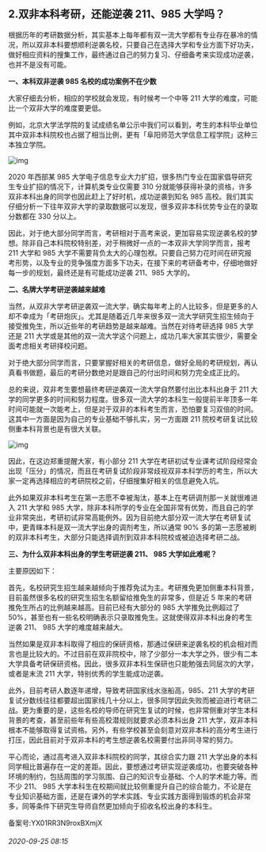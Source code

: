 ## 2.双非本科考研，还能逆袭 211、985 大学吗？
根据历年的考研数据分析，其实基本上每年都有双一流大学都有专业存在暴冷的情况，所以双非本科要想顺利逆袭名校，只要自己在选择大学和专业方面下好功夫，做好相应资料的搜集工作，最终通过自己的努力复习、仔细备考来实现成功逆袭，也并不是没有可能。


**一、本科双非逆袭 985 名校的成功案例不在少数**


大家仔细去分析，相应的学校就会发现，有时候考一个中等 211 大学的难度，可能比一个双非大学的难度要更低。


例如，北京大学法学院的复试成绩名单公示中我们可以看到，考生的本科毕业单位其中双非本科院校也占据了相当比例，更有「阜阳师范大学信息工程学院」这种三本独立学院。


![img](https://pic4.zhimg.com/v2-b0f70d1a65effc67dc239d1f1a554139.webp)

2020 年西部某 985 大学电子信息专业大力扩招，很多热门专业在国家倡导研究生专业扩招的情况下，计算机类专业仅需要 310 分就能够获得补录的资格，许多双非本科出身的同学也因此赶上了好时机，成功逆袭到知名 985 高校。我们其实仔细分析一下往年双非大学的录取数据可以发现，很多双非本科优势专业在的录取分数都在 330 分以上。


因此，对于绝大部分同学而言，考研相对于高考来说，更加容易实现逆袭名校的梦想。除非自己本科院校特别差，对于稍微好一点的一本双非大学同学而言，报考 211 大学和 985 大学不需要背负太大的心理包袱。只要自己努力花时间在研究报考形势，以及专业的竞争强度方面多下功夫，在接下来的考研备考中，仔细地做好每一步的规划，最终还是有可能成功逆袭 211、985 大学的。


**二、名牌大学考研逆袭越来越难**


当然，从双非大学考研逆袭双一流大学，确实每年考上的人比较多，但是更多的人却不幸成为「考研炮灰」。尤其是随着近几年来很多双一流大学研究生招生倾向于接受推免生，所以近些年的考研趋势是越来越难。当然在对待考研选择 985 大学还是 211 大学或是其他的双一流大学这个问题上，成功几率大家其实很少，需要全面考虑相关考研择校问题。


对于绝大部分同学而言，只要掌握好相关的考研信息，做好全局的考研规划，再认真看书做题，最后的考研分数绝对是跟自己的付出时间和努力完全成正比的。


总的来说，双非考生要想最终考研逆袭双一流大学自然要付出比本科出身于 211 大学的同学更多的时间和努力程度。很多双一流大学的本科生一般提前半年顶多一年时间可能就一次能考上，但是对于双非的本科考生而言，恐怕要复习双倍的时间。这其中一方面是因为自己的专业基础不够扎实，另一方面跟 211 院校考研复试比较侧重本科背景也是有很大关联。


![img](https://pic4.zhimg.com/v2-ebf68a8974a92fb58aafebe2c8a2b213.webp)

因此，在这边郑重提醒大家，有小部分 211 大学在考研初试专业课考试阶段经常会出现「压分」的情况，而且在考研复试阶段非常歧视双非本科学历的考生，所以大家一定再选择相应的考研院校之前，仔细搜集好相关的信息避免入坑。


此外如果双非本科考生在第一志愿不幸被淘汰，基本上在考研调剂那一关就很难进入 211 大学和 985 大学，除非本科所学的专业在全国非常有优势，而且自己的学业非常突出，考研初试非常高能例外。因为目前绝大部分双一流大学在考研复试中，更青睐本科是双一流大学出身的调剂考生，所以通常 90% 多的第一志愿被刷的双非本科考生，大部分只能选择调剂到双非本科院校或被迫选择考研二战。


**三、为什么双非本科出身的学生考研逆袭 211、 985 大学如此难呢？**


主要原因如下：


首先，名校研究生招生越来越倾向于推荐免试为主。考研推免更加侧重本科背景，目前虽然很多名校的研究生招生名额留给推免生的非常多，但是近 5 年来的考研推免生所占的比例越来越高。目前已经有大部分的 985 大学推免比例超过了 50%，甚至也有一些名校明确表示只录取推免生。这就使得双非本科出身的考生逆袭 211、 985 大学的难度越来越大。


当然如果是双非本科取得了相应的保研资格，那通过保研来逆袭名校的机会相对而言也是比较大的。不过目前在双非院校中，除了少部分一本大学之外，很少有二本大学具备考研保研资格。因此，很多双非本科生保研也只能勉强去同层次的大学，或者是末流 211 大学，特别优秀的学生能成功逆袭。


此外，目前考研人数逐年递增，导致考研国家线水涨船高，985、211 大学的考研复试分数线往往都要超出国家线几十分以上，很多同学因此失败而被迫进行考研二战。更为重要的是，这些名校的导师在研究生复试的时候，也非常侧重对学生本科背景的考查，甚至前些年有些高校潜规则就要求必须本科出身 211 大学，双非本科根本不能够取得复试资格。另外，有些学校甚至会刻意对双非本科的高分考生进行打压，因此目前对于双非本科的考生想逆袭名校需要付出非同寻常的努力。


平心而论，通过高考进入双非本科院校的同学，其综合实力跟 211 大学出身的本科同学相比普遍存在一定的差距。因此，要想通过考研实现逆袭成功，也要突破各种环境的制约，包括周围的学习氛围、自己的知识专业基础、个人的学术能力等。而不少 211、 985 大学本科生在校期间就比较侧重提升自己的综合能力，不论是在专业知识基础方面，还是在课外的学术实践、专业实践方面得到锻炼的机会非常多，同等条件下研究生导师自然更加倾向于招收名校出身的本科生。


备案号:YX01RR3N9roxBXmjX


###### 2020-09-25 08:15

